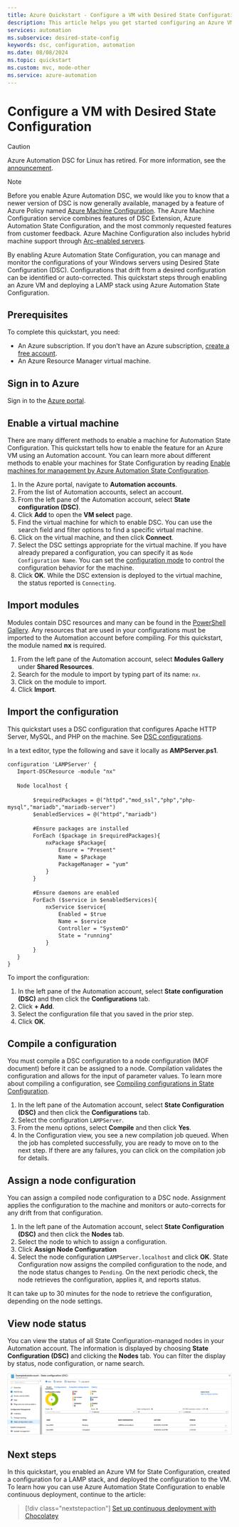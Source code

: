 ```yaml
---
title: Azure Quickstart - Configure a VM with Desired State Configuration
description: This article helps you get started configuring an Azure VM with Desired State Configuration.
services: automation
ms.subservice: desired-state-config
keywords: dsc, configuration, automation
ms.date: 08/08/2024
ms.topic: quickstart
ms.custom: mvc, mode-other
ms.service: azure-automation
---
```


# Configure a VM with Desired State Configuration

> [!CAUTION]
> Azure Automation DSC for Linux has retired. For more information, see the [announcement](https://azure.microsoft.com/updates/migrate-from-linux-dsc-extension-to-the-guest-configuration-feature-of-azure-policy-by-may-1-2025/#:~:text=The%20DSC%20extension%20for%20Linux%20machines%20in%20Azure%2C,no%20longer%20be%20supported%20after%2030%20September%202023.).

> [!NOTE]
> Before you enable Azure Automation DSC, we would like you to know that a newer version of DSC is now generally available, managed by a feature of Azure Policy named [Azure Machine Configuration](../../governance/machine-configuration/overview.md). The Azure Machine Configuration service combines features of DSC Extension, Azure Automation State Configuration, and the most commonly requested features from customer feedback. Azure Machine Configuration also includes hybrid machine support through [Arc-enabled servers](/azure/azure-arc/servers/overview).

By enabling Azure Automation State Configuration, you can manage and monitor the configurations of your Windows servers using Desired State Configuration (DSC). Configurations that drift from a desired configuration can be identified or auto-corrected. This quickstart steps through enabling an Azure VM and deploying a LAMP stack using Azure Automation State Configuration.

## Prerequisites

To complete this quickstart, you need:

* An Azure subscription. If you don't have an Azure subscription, [create a free account](https://azure.microsoft.com/free/).
* An Azure Resource Manager virtual machine.

## Sign in to Azure
Sign in to the [Azure portal](https://portal.azure.com).

## Enable a virtual machine

There are many different methods to enable a machine for Automation State Configuration. This quickstart tells how to enable the feature for an Azure VM using an Automation account. You can learn more about different methods to enable your machines for State Configuration by reading [Enable machines for management by Azure Automation State Configuration](../automation-dsc-onboarding.md).

1. In the Azure portal, navigate to **Automation accounts**.
1. From the list of Automation accounts, select an account.
1. From the left pane of the Automation account, select **State configuration (DSC)**.
2. Click **Add** to open the **VM select** page.
3. Find the virtual machine for which to enable DSC. You can use the search field and filter options to find a specific virtual machine.
4. Click on the virtual machine, and then click **Connect**.
5. Select the DSC settings appropriate for the virtual machine. If you have already prepared a configuration, you can specify it as `Node Configuration Name`. You can set the [configuration mode](/powershell/dsc/managing-nodes/metaConfig) to control the configuration behavior for the machine.
6. Click **OK**. While the DSC extension is deployed to the virtual machine, the status reported is `Connecting`.

## Import modules

Modules contain DSC resources and many can be found in the [PowerShell Gallery](https://www.powershellgallery.com). Any resources that are used in your configurations must be imported to the Automation account before compiling. For this quickstart, the module named **nx** is required.

1. From the left pane of the Automation account, select **Modules Gallery** under **Shared Resources**.
1. Search for the module to import by typing part of its name: `nx`.
1. Click on the module to import.
1. Click **Import**.


## Import the configuration

This quickstart uses a DSC configuration that configures Apache HTTP Server, MySQL, and PHP on the machine. See [DSC configurations](/powershell/dsc/configurations/configurations).

In a text editor, type the following and save it locally as **AMPServer.ps1**.

```powershell-interactive
configuration 'LAMPServer' {
   Import-DSCResource -module "nx"

   Node localhost {

        $requiredPackages = @("httpd","mod_ssl","php","php-mysql","mariadb","mariadb-server")
        $enabledServices = @("httpd","mariadb")

        #Ensure packages are installed
        ForEach ($package in $requiredPackages){
            nxPackage $Package{
                Ensure = "Present"
                Name = $Package
                PackageManager = "yum"
            }
        }

        #Ensure daemons are enabled
        ForEach ($service in $enabledServices){
            nxService $service{
                Enabled = $true
                Name = $service
                Controller = "SystemD"
                State = "running"
            }
        }
   }
}
```

To import the configuration:

1. In the left pane of the Automation account, select **State configuration (DSC)** and then click the **Configurations** tab.
2. Click **+ Add**.
3. Select the configuration file that you saved in the prior step.
4. Click **OK**.

## Compile a configuration

You must compile a DSC configuration to a node configuration (MOF document) before it can be assigned to a node. Compilation validates the configuration and allows for the input of parameter values. To learn more about compiling a configuration, see [Compiling configurations in State Configuration](../automation-dsc-compile.md).

1. In the left pane of the Automation account, select **State Configuration (DSC)** and then click the **Configurations** tab.
1. Select the configuration `LAMPServer`.
1. From the menu options, select **Compile** and then click **Yes**.
1. In the Configuration view, you see a new compilation job queued. When the job has completed successfully, you are ready to move on to the next step. If there are any failures, you can click on the compilation job for details.

## Assign a node configuration

You can assign a compiled node configuration to a DSC node. Assignment applies the configuration to the machine and monitors or auto-corrects for any drift from that configuration.

1. In the left pane of the Automation account, select **State Configuration (DSC)** and then click the **Nodes** tab.
1. Select the node to which to assign a configuration.
1. Click **Assign Node Configuration**
1. Select the node configuration `LAMPServer.localhost` and click **OK**. State Configuration now assigns the compiled configuration to the node, and the node status changes to `Pending`. On the next periodic check, the node retrieves the configuration, applies it, and reports status. 

It can take up to 30 minutes for the node to retrieve the configuration, depending on the node settings.


## View node status

You can view the status of all State Configuration-managed nodes in your Automation account. The information is displayed by choosing **State Configuration (DSC)** and clicking the **Nodes** tab. You can filter the display by status, node configuration, or name search.

![DSC Node Status](./media/dsc-configuration/dsc-node-status.png)

## Next steps

In this quickstart, you enabled an Azure VM for State Configuration, created a configuration for a LAMP stack, and deployed the configuration to the VM. To learn how you can use Azure Automation State Configuration to enable continuous deployment, continue to the article:

> [!div class="nextstepaction"]
> [Set up continuous deployment with Chocolatey](../automation-dsc-cd-chocolatey.md)
